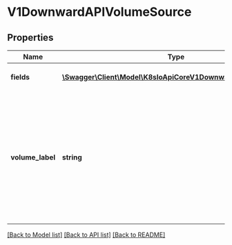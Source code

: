 # V1DownwardAPIVolumeSource

## Properties
Name | Type | Description | Notes
------------ | ------------- | ------------- | -------------
**fields** | [**\Swagger\Client\Model\K8sIoApiCoreV1DownwardAPIVolumeFile[]**](K8sIoApiCoreV1DownwardAPIVolumeFile.md) | Fields is a list of downward API volume file | [optional] 
**volume_label** | **string** | The volume label of the resulting disk inside the VMI. Different bootstrapping mechanisms require different values. Typical values are \&quot;cidata\&quot; (cloud-init), \&quot;config-2\&quot; (cloud-init) or \&quot;OEMDRV\&quot; (kickstart). | [optional] 

[[Back to Model list]](../README.md#documentation-for-models) [[Back to API list]](../README.md#documentation-for-api-endpoints) [[Back to README]](../README.md)


